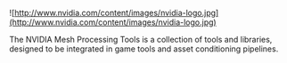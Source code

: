 ![http://www.nvidia.com/content/images/nvidia-logo.jpg](http://www.nvidia.com/content/images/nvidia-logo.jpg)

The NVIDIA Mesh Processing Tools is a collection of tools and libraries, designed to be integrated in game tools and asset conditioning pipelines.